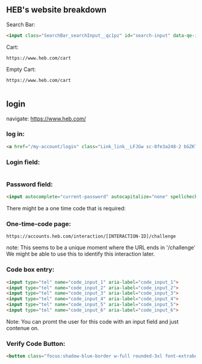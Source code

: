 ## HEB's website breakdown

Search Bar:

```html
<input class="SearchBar_searchInput__qc1pz" id="search-input" data-qe-id="searchBar" name="q" aria-label="Search H E B.com" autocomplete="off" autocorrect="off" autocapitalize="off" type="search" role="combobox" placeholder="Search" aria-autocomplete="list" maxlength="500" aria-expanded="false" value="">
```

Cart:
```url
https://www.heb.com/cart
```

Empty Cart:
```url
https://www.heb.com/cart


```

## login

navigate:
https://www.heb.com/

### log in:
```html
<a href="/my-account/login" class="Link_link__LFJGw sc-8fe3a248-2 bGZKTa" data-component="link">log in</a>
```

### Login field:
```html<input autocomplete="email" autocapitalize="none" autocorrect="off" spellcheck="false" class="form-control bg-transparent rounded-none read-only:bg-lighter-gray read-only:text-dark-gray " type="email" id="email-input" placeholder="Email" name="email">
```

### Password field:
```html
<input autocomplete="current-password" autocapitalize="none" spellcheck="false" class="form-control bg-transparent rounded-none read-only:bg-lighter-gray read-only:text-dark-gray " type="password" id="password-input" placeholder="Password" name="password">
```


There might be a one time code that is required:
### One-time-code page:
```url
https://accounts.heb.com/interaction/[INTERACTION-ID]/challenge
```
note: This seems to be a unique moment where the URL ends in '/challenge' We might be able to use this to identify this interaction later.

### Code box entry:
```html
<input type="tel" name="code_input_1" aria-label="code_input_1">
<input type="tel" name="code_input_2" aria-label="code_input_2">
<input type="tel" name="code_input_3" aria-label="code_input_3">
<input type="tel" name="code_input_4" aria-label="code_input_4">
<input type="tel" name="code_input_5" aria-label="code_input_5">
<input type="tel" name="code_input_6" aria-label="code_input_6">
```
Note: You can promt the user for this code with an input field and just contenue on.

### Verify Code Button:
```html
<button class="focus:shadow-blue-border w-full rounded-3xl font-extrabold px-2 py-2.5 disabled:opacity-30 text-white bg-dark-gray hover:bg-light-gray " type="submit" aria-disabled="false">Verify</button>
```

